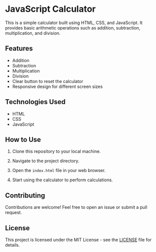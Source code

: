 # JavaScript Calculator

This is a simple calculator built using HTML, CSS, and JavaScript. It provides basic arithmetic operations such as addition, subtraction, multiplication, and division.

## Features

- Addition
- Subtraction
- Multiplication
- Division
- Clear button to reset the calculator
- Responsive design for different screen sizes

## Technologies Used

- HTML
- CSS
- JavaScript

## How to Use

1. Clone this repository to your local machine.

2. Navigate to the project directory.

3. Open the `index.html` file in your web browser.

4. Start using the calculator to perform calculations.


## Contributing

Contributions are welcome! Feel free to open an issue or submit a pull request.

## License

This project is licensed under the MIT License - see the [LICENSE](LICENSE) file for details.
